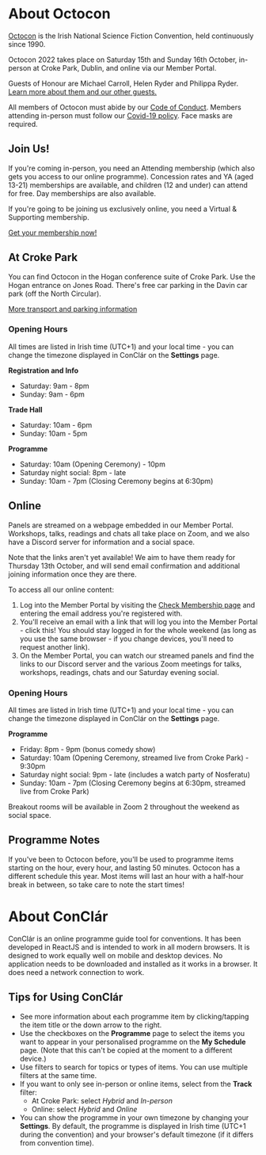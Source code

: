 # About Octocon
[Octocon](https://2022.octocon.com) is the Irish National Science Fiction Convention, held continuously since 1990.

Octocon 2022 takes place on Saturday 15th and Sunday 16th October, in-person at Croke Park, Dublin, and online via our Member Portal.

Guests of Honour are Michael Carroll, Helen Ryder and Philippa Ryder.
[Learn more about them and our other guests.](https://2022.octocon.com/octocon-guests/)

All members of Octocon must abide by our [Code of Conduct](https://2022.octocon.com/code-of-conduct/). Members attending in-person must follow our [Covid-19 policy](https://2022.octocon.com/covid-19-policy/). Face masks are required.


## Join Us!
If you're coming in-person, you need an Attending membership (which also gets you access to our online programme). Concession rates and YA (aged 13-21) memberships are available, and children (12 and under) can attend for free. Day memberships are also available.

If you're going to be joining us exclusively online, you need a Virtual & Supporting membership. 

[Get your membership now!](https://registration.octocon.com)

## At Croke Park
You can find Octocon in the Hogan conference suite of Croke Park. Use the Hogan entrance on Jones Road. There's free car parking in the Davin car park (off the North Circular).

[More transport and parking information](https://2022.octocon.com/venue/)


### Opening Hours 
All times are listed in Irish time (UTC+1) and your local time - you can change the timezone displayed in ConClár on the **Settings** page.

**Registration and Info**
* Saturday: 9am - 8pm
* Sunday: 9am - 6pm

**Trade Hall**
* Saturday: 10am - 6pm
* Sunday: 10am - 5pm

**Programme**
* Saturday: 10am (Opening Ceremony) - 10pm
* Saturday night social: 8pm - late
* Sunday: 10am - 7pm (Closing Ceremony begins at 6:30pm)

## Online
Panels are streamed on a webpage embedded in our Member Portal. Workshops, talks, readings and chats all take place on Zoom, and we also have a Discord server for information and a social space.

Note that the links aren't yet available! We aim to have them ready for Thursday 13th October, and will send email confirmation and additional joining information once they are there.

To access all our online content:

1. Log into the Member Portal by visiting the [Check Membership page](https://registration.octocon.com/2022/members/check) and entering the email address you're registered with. 
2. You'll receive an email with a link that will log you into the Member Portal - click this! You should stay logged in for the whole weekend (as long as you use the same browser - if you change devices, you'll need to request another link).
3. On the Member Portal, you can watch our streamed panels and find the links to our Discord server and the various Zoom meetings for talks, workshops, readings, chats and our Saturday evening social.

### Opening Hours
All times are listed in Irish time (UTC+1) and your local time - you can change the timezone displayed in ConClár on the **Settings** page.

**Programme**
* Friday: 8pm - 9pm (bonus comedy show)
* Saturday: 10am (Opening Ceremony, streamed live from Croke Park) - 9:30pm
* Saturday night social: 9pm - late (includes a watch party of Nosferatu)
* Sunday: 10am - 7pm (Closing Ceremony begins at 6:30pm, streamed live from Croke Park)

Breakout rooms will be available in Zoom 2 throughout the weekend as social space.

## Programme Notes
If you've been to Octocon before, you'll be used to programme items starting on the hour, every hour, and lasting 50 minutes. Octocon has a different schedule this year. Most items will last an hour with a half-hour break in between, so take care to note the start times!

# About ConClár
ConClár is an online programme guide tool for conventions.
It has been developed in ReactJS and is intended to work in all modern browsers. It is designed to work equally well on mobile and desktop devices. No application needs to be downloaded and installed as it works in a browser. It does need a network connection to work.

## Tips for Using ConClár

* See more information about each programme item by clicking/tapping the item title or the down arrow to the right.
* Use the checkboxes on the **Programme** page to select the items you want to appear in your personalised programme on the **My Schedule** page. (Note that this can't be copied at the moment to a different device.)
* Use filters to search for topics or types of items. You can use multiple filters at the same time.
* If you want to only see in-person or online items, select from the **Track** filter:
	* At Croke Park: select *Hybrid* and *In-person*
	* Online: select *Hybrid* and *Online*
* You can show the programme in your own timezone by changing your **Settings**. By default, the programme is displayed in Irish time (UTC+1 during the convention) and your browser's default timezone (if it differs from convention time).